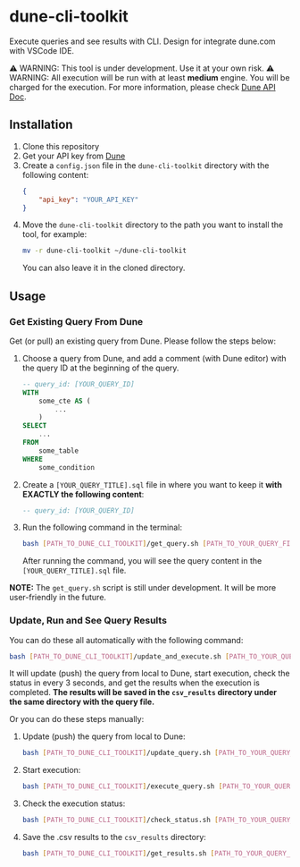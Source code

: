 # dune-cli-toolkit
Execute queries and see results with CLI. Design for integrate dune.com with VSCode IDE.

⚠️ WARNING: This tool is under development. Use it at your own risk.
⚠️ WARNING: All execution will be run with at least **medium** engine. You will be charged for the execution. For more information, please check [Dune API Doc](https://docs.dune.com/api-reference/executions/endpoint/execute-query).

## Installation
1. Clone this repository
2. Get your API key from [Dune](https://dune.com/)
3. Create a `config.json` file in the `dune-cli-toolkit` directory with the following content:
    ```json
    {
        "api_key": "YOUR_API_KEY"
    }
    ```
4. Move the `dune-cli-toolkit` directory to the path you want to install the tool, for example:
    ```bash
    mv -r dune-cli-toolkit ~/dune-cli-toolkit
    ```
    You can also leave it in the cloned directory.

## Usage
### Get Existing Query From Dune
Get (or pull) an existing query from Dune. Please follow the steps below:
1. Choose a query from Dune, and add a comment (with Dune editor) with the query ID at the beginning of the query.
    ```sql
    -- query_id: [YOUR_QUERY_ID]
    WITH
        some_cte AS (
            ...
        )
    SELECT 
        ...
    FROM 
        some_table
    WHERE 
        some_condition
    ```
2. Create a `[YOUR_QUERY_TITLE].sql` file in where you want to keep it **with EXACTLY the following content**:
    ```sql
    -- query_id: [YOUR_QUERY_ID]
    ```
3. Run the following command in the terminal:
    ```bash
    bash [PATH_TO_DUNE_CLI_TOOLKIT]/get_query.sh [PATH_TO_YOUR_QUERY_FILE]
    ```
    After running the command, you will see the query content in the `[YOUR_QUERY_TITLE].sql` file.

**NOTE:** The `get_query.sh` script is still under development. It will be more user-friendly in the future.

### Update, Run and See Query Results
You can do these all automatically with the following command:
```bash
bash [PATH_TO_DUNE_CLI_TOOLKIT]/update_and_execute.sh [PATH_TO_YOUR_QUERY_FILE]
```
It will update (push) the query from local to Dune, start execution, check the status in every 3 seconds, and get the results when the execution is completed. **The results will be saved in the `csv_results` directory under the same directory with the query file.**

Or you can do these steps manually:
1. Update (push) the query from local to Dune:
    ```bash
    bash [PATH_TO_DUNE_CLI_TOOLKIT]/update_query.sh [PATH_TO_YOUR_QUERY_FILE]
    ```
2. Start execution:
    ```bash
    bash [PATH_TO_DUNE_CLI_TOOLKIT]/execute_query.sh [PATH_TO_YOUR_QUERY_FILE]
    ```
3. Check the execution status:
    ```bash
    bash [PATH_TO_DUNE_CLI_TOOLKIT]/check_status.sh [PATH_TO_YOUR_QUERY_FILE]
    ```
4. Save the .csv results to the `csv_results` directory:
    ```bash
    bash [PATH_TO_DUNE_CLI_TOOLKIT]/get_results.sh [PATH_TO_YOUR_QUERY_FILE]
    ```
